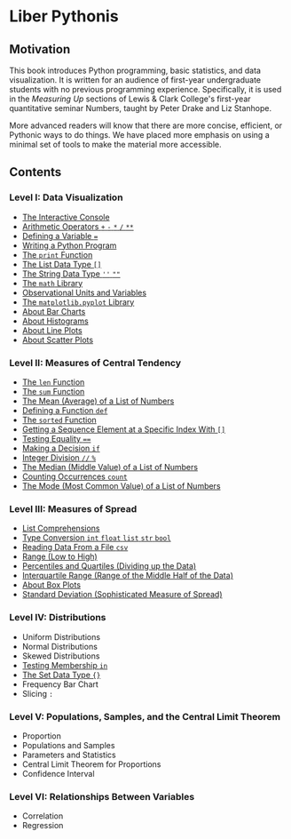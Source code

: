 # Liber Pythonis

## Motivation

This book introduces Python programming, basic statistics, and data visualization. It is written for an audience of
first-year undergraduate students with no previous programming experience. Specifically, it is used in the *Measuring
Up* sections of Lewis & Clark College's first-year quantitative seminar Numbers, taught by Peter Drake and Liz Stanhope.

More advanced readers will know that there are more concise, efficient, or Pythonic ways to do things. We have placed
more emphasis on using a minimal set of tools to make the material more accessible.


## Contents

### Level I: Data Visualization

* [The Interactive Console](level_i/markdown/console.md)
* [Arithmetic Operators `+` `-` `*` `/` `**`](level_i/markdown/arithmetic.md)
* [Defining a Variable `=`](level_i/markdown/variable.md)
* [Writing a Python Program](level_i/markdown/program.md)
* [The `print` Function](level_i/markdown/print.md)
* [The List Data Type `[]`](level_i/markdown/list.md)
* [The String Data Type `''` `""`](level_i/markdown/string.md)
* [The `math` Library](level_i/markdown/math.md)
* [Observational Units and Variables](level_i/markdown/quant_cat.md)
* [The `matplotlib.pyplot` Library](level_i/markdown/matplotlib.pyplot.md)
* [About Bar Charts](level_i/markdown/barchart.md)
* [About Histograms](level_i/markdown/histogram.md)
* [About Line Plots](level_i/markdown/line_plot.md)
* [About Scatter Plots](level_i/markdown/scatterplot.md)
    
### Level II: Measures of Central Tendency

* [The `len` Function](level_ii/markdown/len.md)
* [The `sum` Function](level_ii/markdown/sum.md)
* [The Mean (Average) of a List of Numbers](level_ii/markdown/mean.md)
* [Defining a Function `def`](level_ii/markdown/def.md)
* [The `sorted` Function](level_ii/markdown/sorted.md)
* [Getting a Sequence Element at a Specific Index With `[]`](level_ii/markdown/index.md)
* [Testing Equality `==`](level_ii/markdown/equality.md)
* [Making a Decision `if`](level_ii/markdown/if.md)
* [Integer Division `//` `%`](level_ii/markdown/integer_division.md)
* [The Median (Middle Value) of a List of Numbers](level_ii/markdown/median.md)
* [Counting Occurrences `count`](level_ii/markdown/count.md)
* [The Mode (Most Common Value) of a List of Numbers](level_ii/markdown/mode.md)

### Level III: Measures of Spread

* [List Comprehensions](level_iii/markdown/comprehension.md)
* [Type Conversion `int` `float` `list` `str` `bool`](level_iii/markdown/type_conversion.md)
* [Reading Data From a File `csv`](level_iii/markdown/csv.md)
* [Range (Low to High)](level_iii/markdown/data_range.md)
* [Percentiles and Quartiles (Dividing up the Data)](level_iii/markdown/percentile.md)
* [Interquartile Range (Range of the Middle Half of the Data)](level_iii/markdown/interquartile.md)
* [About Box Plots](level_iii/markdown/box.md)
* [Standard Deviation (Sophisticated Measure of Spread)](level_iii/markdown/standard_deviation.md)

### Level IV: Distributions

* Uniform Distributions
* Normal Distributions
* Skewed Distributions
* [Testing Membership `in`](level_iii/markdown/in.md)
* [The Set Data Type `{}`](level_iii/markdown/set.md)
* Frequency Bar Chart
* Slicing `:`

    
### Level V: Populations, Samples, and the Central Limit Theorem

* Proportion
* Populations and Samples
* Parameters and Statistics
* Central Limit Theorem for Proportions
* Confidence Interval

### Level VI: Relationships Between Variables

* Correlation
* Regression

